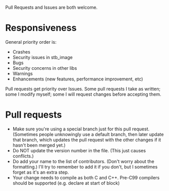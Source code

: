 Pull Requests and Issues are both welcome.

# Responsiveness

General priority order is:

* Crashes
* Security issues in stb_image
* Bugs
* Security concerns in other libs
* Warnings
* Enhancements (new features, performance improvement, etc)

Pull requests get priority over Issues. Some pull requests I take
as written; some I modify myself; some I will request changes before
accepting them.

# Pull requests

* Make sure you're using a special branch just for this pull request. (Sometimes people unknowingly use a default branch, then later update that branch, which updates the pull request with the other changes if it hasn't been merged yet.)
* Do NOT update the version number in the file. (This just causes conflicts.)
* Do add your name to the list of contributors. (Don't worry about the formatting.) I'll try to remember to add it if you don't, but I sometimes forget as it's an extra step.
* Your change needs to compile as both C and C++. Pre-C99 compilers should be supported (e.g. declare at start of block)